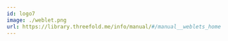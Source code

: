 ```yaml
---
id: logo7
image: ./weblet.png
url: https://library.threefold.me/info/manual/#/manual__weblets_home
---
```

